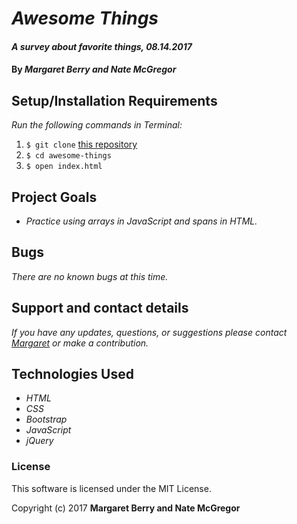 # _Awesome Things_

#### _A survey about favorite things, 08.14.2017_

#### By _**Margaret Berry and Nate McGregor**_

## Setup/Installation Requirements
_Run the following commands in Terminal:_

1. `$ git clone` [this repository](https://github.com/codemargaret/awesome-things.git)
2. `$ cd awesome-things`
3. `$ open index.html`

## Project Goals
* _Practice using arrays in JavaScript and spans in HTML._

## Bugs
_There are no known bugs at this time._

## Support and contact details
_If you have any updates, questions, or suggestions please contact [Margaret] or make a contribution._

[Margaret]: mailto:codeberry1@gmail.com

## Technologies Used
* _HTML_
* _CSS_
* _Bootstrap_
* _JavaScript_
* _jQuery_

### License
This software is licensed under the MIT License.

Copyright (c) 2017 **Margaret Berry and Nate McGregor**
